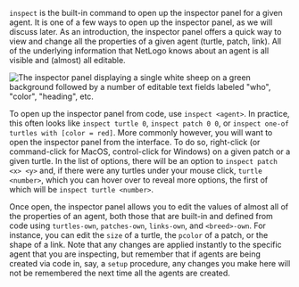 `inspect` is the built-in command to open up the inspector panel for a given agent. It is one of a few ways to open up the inspector panel, as we will discuss later. As an introduction, the inspector panel offers a quick way to view and change all the properties of a given agent (turtle, patch, link). All of the underlying information that NetLogo knows about an agent is all visible and (almost) all editable. 

![The inspector panel displaying a single white sheep on a green background followed by a number of editable text fields labeled "who", "color", "heading", etc.](/static/img/grass.png)

To open up the inspector panel from code, use `inspect <agent>`. In practice, this often looks like `inspect turtle 0`, `inspect patch 0 0`, or `inspect one-of turtles with [color = red]`. More commonly however, you will want to open the inspector panel from the interface. To do so, right-click (or command-click for MacOS, control-click for Windows) on a given patch or a given turtle. In the list of options, there will be an option to `inspect patch <x> <y>` and, if there were any turtles under your mouse click, `turtle <number>`, which you can hover over to reveal more options, the first of which will be `inspect turtle <number>`. 

Once open, the inspector panel allows you to edit the values of almost all of the properties of an agent, both those that are built-in and defined from code using `turtles-own`, `patches-own`, `links-own`, and `<breed>-own`. For instance, you can edit the `size` of a turtle, the `pcolor` of a patch, or the shape of a link. Note that any changes are applied instantly to the specific agent that you are inspecting, but remember that if agents are being created via code in, say, a `setup` procedure, any changes you make here will not be remembered the next time all the agents are created. 